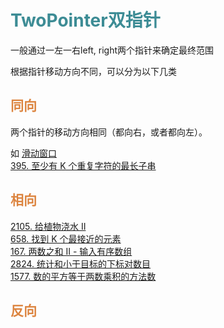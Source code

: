 # <font  color='3d8c95'>TwoPointer双指针</font>
一般通过一左一右left, right两个指针来确定最终范围

根据指针移动方向不同，可以分为以下几类

## <font  color='dc843f'>同向</font>
两个指针的移动方向相同（都向右，或者都向左）。

如 [滑动窗口](SlidingWondow.md)  
[395. 至少有 K 个重复字符的最长子串](https://leetcode.cn/problems/longest-substring-with-at-least-k-repeating-characters)  

## <font  color='dc843f'>相向</font>
[2105. 给植物浇水 II](https://leetcode.cn/problems/watering-plants-ii/)  
[658. 找到 K 个最接近的元素](https://leetcode.cn/problems/find-k-closest-elements/)  
[167. 两数之和 II - 输入有序数组](https://leetcode.cn/problems/two-sum-ii-input-array-is-sorted/)  
[2824. 统计和小于目标的下标对数目](https://leetcode.cn/problems/count-pairs-whose-sum-is-less-than-target/)  
[1577. 数的平方等于两数乘积的方法数](https://leetcode.cn/problems/number-of-ways-where-square-of-number-is-equal-to-product-of-two-numbers)   
## <font  color='dc843f'>反向</font>